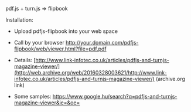pdf.js + turn.js => flipbook

Installation:

- Upload pdfjs-flipbook into your web space

- Call by your browser http://your.domain.com/pdfjs-flipbook/web/viewer.html?file=pdf.pdf

- Details: [http://www.link-infotec.co.uk/articles/pdfjs-and-turnjs-magazine-viewer/](http://web.archive.org/web/20160328003621/http://www.link-infotec.co.uk/articles/pdfjs-and-turnjs-magazine-viewer/) (archive.org link)

- Some samples: https://www.google.hu/search?q=pdfjs-and-turnjs-magazine-viewer&ie=&oe=
